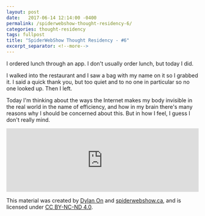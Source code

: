 ```yaml
---
layout: post
date:   2017-06-14 12:14:00 -0400
permalink: /spiderwebshow-thought-residency-6/
categories: thought-residency
tags: fullpost
title: "SpiderWebShow Thought Residency - #6"
excerpt_separator: <!--more-->
---
```


I ordered lunch through an app. I don't usually order lunch, but today I did.

I walked into the restaurant and I saw a bag with my name on it so I grabbed it. 
I said a quick thank you, but too quiet and to no one in particular so no one looked up. Then I left.

Today I'm thinking about the ways the Internet makes my body invisible in the real world in the name of efficiency, 
and how in my brain there's many reasons why I should be concerned about this. But in how I feel, I guess I don't really mind.

<!--more-->

<iframe width="100%" height="166" scrolling="no" frameborder="no" 
src="https://w.soundcloud.com/player/?url=https%3A//api.soundcloud.com/tracks/328025566&amp;color=ff5500&amp;auto_play=false&amp;hide_related=false&amp;show_comments=true&amp;show_user=true&amp;show_reposts=false">
</iframe>

<p class="small">
  This material was created by <a href="https://dylanon.com/">Dylan On</a> and <a href="https://spiderwebshow.ca/">spiderwebshow.ca</a>, 
  and is licensed under <a href="https://creativecommons.org/licenses/by-nc-nd/4.0/">CC BY-NC-ND 4.0</a>.
</p>